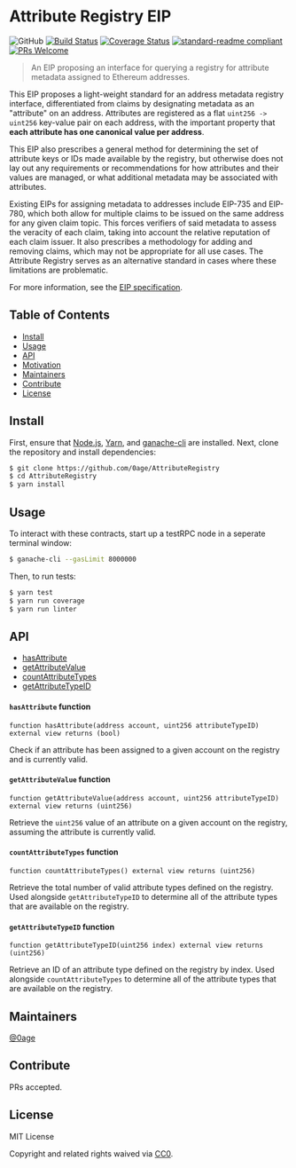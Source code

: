 # Attribute Registry EIP

![GitHub](https://img.shields.io/github/license/0age/AttributeRegistry.svg)
[![Build Status](https://travis-ci.com/0age/AttributeRegistry.svg?branch=master)](https://travis-ci.com/0age/AttributeRegistry)
[![Coverage Status](https://coveralls.io/repos/github/0age/AttributeRegistry/badge.svg?branch=master)](https://coveralls.io/github/0age/AttributeRegistry?branch=master)
[![standard-readme compliant](https://img.shields.io/badge/standard--readme-OK-green.svg)](https://github.com/RichardLitt/standard-readme)
[![PRs Welcome](https://img.shields.io/badge/PRs-welcome-brightgreen.svg)](http://makeapullrequest.com)

> An EIP proposing an interface for querying a registry for attribute metadata assigned to Ethereum addresses.

This EIP proposes a light-weight standard for an address metadata registry interface, differentiated from claims by designating metadata as an "attribute" on an address. Attributes are registered as a flat `uint256 -> uint256` key-value pair on each address, with the important property that **each attribute has one canonical value per address**.

This EIP also prescribes a general method for determining the set of attribute keys or IDs made available by the registry, but otherwise does not lay out any requirements or recommendations for how attributes and their values are managed, or what additional metadata may be associated with attributes.

Existing EIPs for assigning metadata to addresses include EIP-735 and EIP-780, which both allow for multiple claims to be issued on the same address for any given claim topic. This forces verifiers of said metadata to assess the veracity of each claim, taking into account the relative reputation of each claim issuer. It also prescribes a methodology for adding and removing claims, which may not be appropriate for all use cases. The Attribute Registry serves as an alternative standard in cases where these limitations are problematic.

For more information, see the [EIP specification](https://github.com/0age/AttributeRegistry/blob/master/EIP-%23%23%23.md).


## Table of Contents

- [Install](#install)
- [Usage](#usage)
- [API](#api)
- [Motivation](#motivation)
- [Maintainers](#maintainers)
- [Contribute](#contribute)
- [License](#license)


## Install
First, ensure that [Node.js](https://nodejs.org/en/download/current/), [Yarn](https://yarnpkg.com/en/docs/install), and [ganache-cli](https://github.com/trufflesuite/ganache-cli#installation) are installed. Next, clone the repository and install dependencies:

```sh
$ git clone https://github.com/0age/AttributeRegistry
$ cd AttributeRegistry
$ yarn install
```

## Usage
To interact with these contracts, start up a testRPC node in a seperate terminal window:
```sh
$ ganache-cli --gasLimit 8000000
```

Then, to run tests:
```sh
$ yarn test
$ yarn run coverage
$ yarn run linter
```

## API

* [hasAttribute](#hasattribute-function)
* [getAttributeValue](#getattributevalue-function)
* [countAttributeTypes](#countattributetypes-function)
* [getAttributeTypeID](#getattributetypeid-function)

#### `hasAttribute` function
```
function hasAttribute(address account, uint256 attributeTypeID) external view returns (bool)
```

Check if an attribute has been assigned to a given account on the registry and is currently valid.


#### `getAttributeValue` function
```
function getAttributeValue(address account, uint256 attributeTypeID) external view returns (uint256)
```

Retrieve the `uint256` value of an attribute on a given account on the registry, assuming the attribute is currently valid.


#### `countAttributeTypes` function
```
function countAttributeTypes() external view returns (uint256)
```

Retrieve the total number of valid attribute types defined on the registry. Used alongside `getAttributeTypeID` to determine all of the attribute types that are available on the registry.


#### `getAttributeTypeID` function
```
function getAttributeTypeID(uint256 index) external view returns (uint256)
```

Retrieve an ID of an attribute type defined on the registry by index. Used alongside `countAttributeTypes` to determine all of the attribute types that are available on the registry.


## Maintainers

[@0age](https://github.com/0age)

## Contribute

PRs accepted.

## License

MIT License

Copyright and related rights waived via [CC0](https://creativecommons.org/publicdomain/zero/1.0/).
